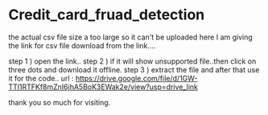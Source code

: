 # Credit_card_fruad_detection

the actual csv file size a too large so it can't be uploaded here I am giving the link for csv file download from the link....

step 1 ) open the link..
step 2 ) if it will show unsupported file..then click on three dots and download it offline.
step 3 ) extract the file and after that use it for the code..
url : https://drive.google.com/file/d/1GW-TTl1RTFKf8mZnI6jhA5BoK3EWak2e/view?usp=drive_link

thank you so much for visiting.
